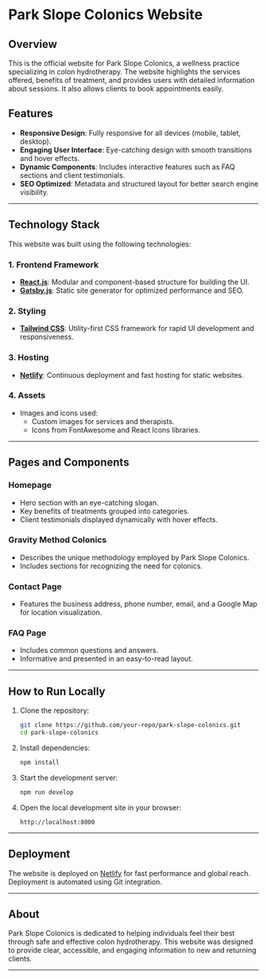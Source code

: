 # Park Slope Colonics Website

## Overview

This is the official website for Park Slope Colonics, a wellness practice specializing in colon hydrotherapy. The website highlights the services offered, benefits of treatment, and provides users with detailed information about sessions. It also allows clients to book appointments easily.

## Features

- **Responsive Design**: Fully responsive for all devices (mobile, tablet, desktop).
- **Engaging User Interface**: Eye-catching design with smooth transitions and hover effects.
- **Dynamic Components**: Includes interactive features such as FAQ sections and client testimonials.
- **SEO Optimized**: Metadata and structured layout for better search engine visibility.

---

## Technology Stack

This website was built using the following technologies:

### 1. **Frontend Framework**

- **[React.js](https://reactjs.org/)**: Modular and component-based structure for building the UI.
- **[Gatsby.js](https://www.gatsbyjs.com/)**: Static site generator for optimized performance and SEO.

### 2. **Styling**

- **[Tailwind CSS](https://tailwindcss.com/)**: Utility-first CSS framework for rapid UI development and responsiveness.

### 3. **Hosting**

- **[Netlify](https://www.netlify.com/)**: Continuous deployment and fast hosting for static websites.

### 4. **Assets**

- Images and icons used:
  - Custom images for services and therapists.
  - Icons from FontAwesome and React Icons libraries.

---

## Pages and Components

### **Homepage**

- Hero section with an eye-catching slogan.
- Key benefits of treatments grouped into categories.
- Client testimonials displayed dynamically with hover effects.

### **Gravity Method Colonics**

- Describes the unique methodology employed by Park Slope Colonics.
- Includes sections for recognizing the need for colonics.

### **Contact Page**

- Features the business address, phone number, email, and a Google Map for location visualization.

### **FAQ Page**

- Includes common questions and answers.
- Informative and presented in an easy-to-read layout.

---

## How to Run Locally

1. Clone the repository:

   ```bash
   git clone https://github.com/your-repo/park-slope-colonics.git
   cd park-slope-colonics
   ```

2. Install dependencies:

   ```bash
   npm install
   ```

3. Start the development server:

   ```bash
   npm run develop
   ```

4. Open the local development site in your browser:
   ```
   http://localhost:8000
   ```

---

## Deployment

The website is deployed on [Netlify](https://www.netlify.com/) for fast performance and global reach. Deployment is automated using Git integration.

---

## About

Park Slope Colonics is dedicated to helping individuals feel their best through safe and effective colon hydrotherapy. This website was designed to provide clear, accessible, and engaging information to new and returning clients.

---

